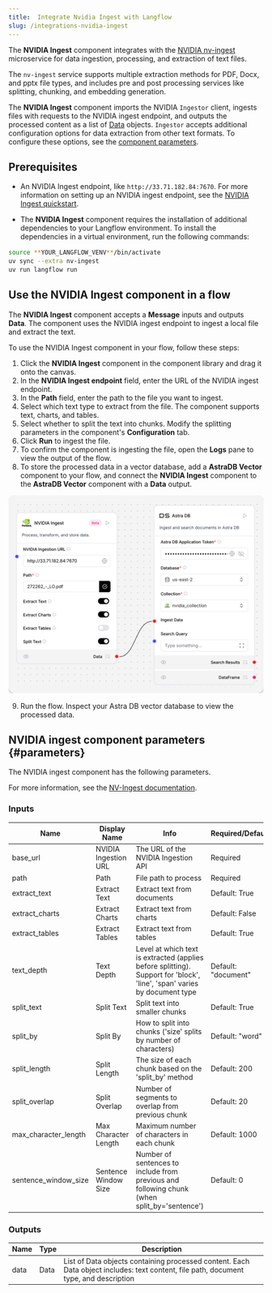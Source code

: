 ```yaml
---
title:  Integrate Nvidia Ingest with Langflow
slug: /integrations-nvidia-ingest
---
```


The **NVIDIA Ingest** component integrates with the [NVIDIA nv-ingest](https://github.com/NVIDIA/nv-ingest) microservice for data ingestion, processing, and extraction of text files.

The `nv-ingest` service supports multiple extraction methods for PDF, Docx, and pptx file types, and includes pre and post processing services like splitting, chunking, and embedding generation.

The **NVIDIA Ingest** component imports the NVIDIA `Ingestor` client, ingests files with requests to the NVIDIA ingest endpoint, and outputs the processed content as a list of [Data](/concepts-objects#data-object) objects. `Ingestor` accepts additional configuration options for data extraction from other text formats. To configure these options, see the [component parameters](/integrations-nvidia-ingest#parameters).

## Prerequisites

* An NVIDIA Ingest endpoint, like `http://33.71.182.84:7670`. For more information on setting up an NVIDIA ingest endpoint, see the [NVIDIA Ingest quickstart](https://github.com/NVIDIA/nv-ingest?tab=readme-ov-file#quickstart).

* The **NVIDIA Ingest** component requires the installation of additional dependencies to your Langflow environment. To install the dependencies in a virtual environment, run the following commands:
```bash
source **YOUR_LANGFLOW_VENV**/bin/activate
uv sync --extra nv-ingest
uv run langflow run
```

## Use the NVIDIA Ingest component in a flow

The **NVIDIA Ingest** component accepts a **Message** inputs and outputs **Data**. The component uses the NVIDIA ingest endpoint to ingest a local file and extract the text.

To use the NVIDIA Ingest component in your flow, follow these steps:
1. Click the **NVIDIA Ingest** component in the component library and drag it onto the canvas.
2. In the **NVIDIA Ingest endpoint** field, enter the URL of the NVIDIA ingest endpoint.
3. In the **Path** field, enter the path to the file you want to ingest.
4. Select which text type to extract from the file.
The component supports text, charts, and tables.
5. Select whether to split the text into chunks.
Modify the splitting parameters in the component's **Configuration** tab.
7. Click **Run** to ingest the file.
8. To confirm the component is ingesting the file, open the **Logs** pane to view the output of the flow.
9. To store the processed data in a vector database, add a **AstraDB Vector** component to your flow, and connect the **NVIDIA Ingest** component to the **AstraDB Vector** component with a **Data** output.

![NVIDIA Ingest component flow](nvidia-component-ingest-astra.png)

9. Run the flow.
Inspect your Astra DB vector database to view the processed data.

## NVIDIA ingest component parameters {#parameters}

The NVIDIA ingest component has the following parameters.

For more information, see the [NV-Ingest documentation](https://nvidia.github.io/nv-ingest/user-guide/).

### Inputs

| Name | Display Name | Info | Required/Default |
|------|--------------|------|------------------|
| base_url | NVIDIA Ingestion URL | The URL of the NVIDIA Ingestion API | Required |
| path | Path | File path to process | Required |
| extract_text | Extract Text | Extract text from documents | Default: True |
| extract_charts | Extract Charts | Extract text from charts | Default: False |
| extract_tables | Extract Tables | Extract text from tables | Default: True |
| text_depth | Text Depth | Level at which text is extracted (applies before splitting). Support for 'block', 'line', 'span' varies by document type | Default: "document" |
| split_text | Split Text | Split text into smaller chunks | Default: True |
| split_by | Split By | How to split into chunks ('size' splits by number of characters) | Default: "word" |
| split_length | Split Length | The size of each chunk based on the 'split_by' method | Default: 200 |
| split_overlap | Split Overlap | Number of segments to overlap from previous chunk | Default: 20 |
| max_character_length | Max Character Length | Maximum number of characters in each chunk | Default: 1000 |
| sentence_window_size | Sentence Window Size | Number of sentences to include from previous and following chunk (when split_by='sentence') | Default: 0 |

### Outputs

| Name | Type | Description |
|------|------|-------------|
| data | Data | List of Data objects containing processed content. Each Data object includes: text content, file path, document type, and description |

